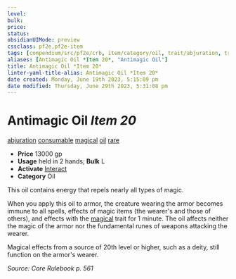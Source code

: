 ```yaml
---
level:
bulk:
price:
status:
obsidianUIMode: preview
cssclass: pf2e,pf2e-item
tags: [compendium/src/pf2e/crb, item/category/oil, trait/abjuration, trait/consumable, trait/magical, trait/oil, trait/rare]
aliases: [Antimagic Oil *Item 20*, "Antimagic Oil"]
title: Antimagic Oil *Item 20*
linter-yaml-title-alias: Antimagic Oil *Item 20*
date created: Monday, June 19th 2023, 5:15:09 pm
date modified: Thursday, June 29th 2023, 5:31:08 pm
---
```


# Antimagic Oil *Item 20*

[abjuration](rules/traits/abjuration.md) [consumable](rules/traits/consumable.md) [magical](rules/traits/magical.md) [oil](rules/traits/oil.md) [rare](rules/traits/rare.md)  

- **Price** 13000 gp
- **Usage** held in 2 hands; **Bulk** L
- **Activate** [Interact](rules/actions/interact.md)
- **Category** Oil

This oil contains energy that repels nearly all types of magic.

When you apply this oil to armor, the creature wearing the armor becomes immune to all spells, effects of magic items (the wearer's and those of others), and effects with the [magical](rules/traits/magical.md) trait for 1 minute. The oil affects neither the magic of the armor nor the fundamental runes of weapons attacking the wearer.

Magical effects from a source of 20th level or higher, such as a deity, still function on the armor's wearer.

*Source: Core Rulebook p. 561*

